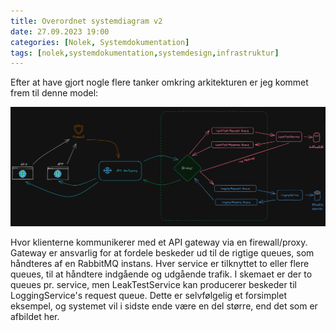 ```yaml
---
title: Overordnet systemdiagram v2
date: 27.09.2023 19:00
categories: [Nolek, Systemdokumentation]
tags: [nolek,systemdokumentation,systemdesign,infrastruktur]
---
```


Efter at have gjort nogle flere tanker omkring arkitekturen er jeg kommet frem til denne model:

<img src="/assets/images/overordnet-systemdiagram-v2.png">

Hvor klienterne kommunikerer med et API gateway via en firewall/proxy. Gateway er ansvarlig for at fordele beskeder ud til 
de rigtige queues, som håndteres af en RabbitMQ instans. Hver service er tilknyttet to eller flere queues, til at håndtere
indgående og udgående trafik. I skemaet er der to queues pr. service, men LeakTestService kan producerer beskeder til 
LoggingService's request queue. 
Dette er selvfølgelig et forsimplet eksempel, og systemet vil i sidste ende være en del større, end det som er afbildet her.
